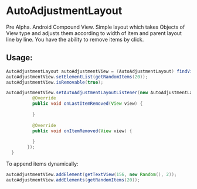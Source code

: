 # AutoAdjustmentLayout
Pre Alpha.
Android Compound View. 
Simple layout which takes Objects of View type and adjusts them according to width of item and parent layout line by line.
You have the ability to remove items by click.

Usage:
---- 

```java
AutoAdjustmentLayout autoAdjustmentView = (AutoAdjustmentLayout) findViewById(R.id.autoAdjustmentView);
autoAdjustmentView.setElementList(getRandomItems(20));
autoAdjustmentView.isRemovable(true);

autoAdjustmentView.setAutoAdjustmentLayoutListener(new AutoAdjustmentLayout.IOnAutoAdjustmentLayoutListener() {
          @Override
          public void onLastItemRemoved(View view) {
          
          }
          
          @Override
          public void onItemRemoved(View view) {
          
          }
        });
  }
  ```
  
  To append items dynamically:
  
  ```java
autoAdjustmentView.addElement(getTextView(156, new Random(), 2));
autoAdjustmentView.addElements(getRandomItems(20));
 ```
